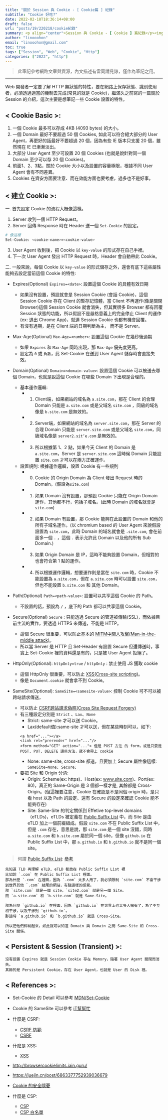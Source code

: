 ```yaml
---
title: "關於 Session 與 Cookie - [ Cookie篇 ] 紀錄"
subtitle: "Cookie 好吃?"
date: 2022-02-18T18:36:14+08:00
draft: false
url: "posts/19/220218/cookie紀錄"
summary: <p align="center">Session 與 Cookie - [ Cookie ] 篇紀錄</p><img src="/blog/images/19_220218/19_220218_cookie紀錄.png" width="50%"/>
author: "linooohon"
email: "linooohon@gmail.com"
toc: true
tags: ["Session", "Web", "Cookie", "Http"]
categories: ["2022", "http"]
---
```



> 此筆記參考網路文章與資源，內文描述有雷同請見諒，僅作為筆記之用。

---

Web 開發者一定要了解 HTTP 無狀態的特性，要在網路上保存狀態、識別使用者，必須透過適當的機制去完成(常見的就是 Cookie)，繼滿久之前寫的一篇關於 Session 的介紹，這次主要是想筆記一些 Cookie 設置的特性。


## **< Cookie Basic >**:
1. 一個 Cookie 最多可以存成 4KB (4093 bytes) 的大小。
2. 一個 Domain 最好不要超過 50 個 Cookies, 如此可以符合絕大部分的 User Agent，再更好的話最好不要超過 20 個，因為有些 IE 版本只支援 20 個，雖然現在 IE 已漸漸淡出。
3. 大部分 User Agent 至少可設置 20 個 Cookies (也就是說針對同一個 Domain 至少可以存 20 個 Cookies)。
4. 前面1、2、3點，關於 Cookie 大小以及設置的容量極限，根據不同 User Agent 會有不同差異。
5. Cookies 在資安方面要注意、而在效能方面也要考慮，過多也不是好事。


## **< 建立 Cookie >**:

一. 首先設定 Cookie 的流程大概像這樣。

1. Server 收到一個 HTTP Request。
2. Server 回傳 Response 時在 Header 送一個 `Set-Cookie` 的設定。
```bash
# 像這樣
Set-Cookie: <cookie-name>=<cookie-value>
```
3. User Agent 收到後，把 Cookie 以 `key-value` 的形式存在自己手裡。
4. 下一次 User Agent 發出 HTTP Request 時，Header 會自動帶此 Cookie。

二. 一般來說，每個 Cookie 以 `key-value` 的形式儲存之外，還會有底下這些屬性能夠去設定當前這個 Cookie 的特性:

- Expires(Optional) `Expires=<date>`: 設置這個 Cookie 的具體有效日期
    - 如果沒有設置，預設就會是 Session Cookie (會話 Cookie)，這個 Session Cookie 存在 Client 的暫存記憶體，當 Client 不再運作(像是關閉 Browser)這個 Session Cookie 就會消失，但其實很多 Browser 都有回覆 Session 狀態的功能，所以假設不是嚴格意義上的完全停止 Client 的運作(ex: 退出 Chrome App)，就連 Session Cookie 也都有機會回覆。
    - 有沒有過期，是在 Client 端的日期判斷為主， 而不是 Server。
- Max-Age(Optional) `Max-Age=<number>`: 設置這個 Cookie 在幾秒後過期
    - 如果 `Expires` 和 `Max-Age` 同時出現，那 `Max-Age` 優先度更高。
    - 設定為 `0` 或 `負數`，此 Set-Cookie 在送到 User Agent 儲存時會直接失效。
- Domain(Optional) `Domain=<domain-value>`: 設置這個 Cookie 可以被送去哪個 Domain，也就是說這個 Cookie 在哪些 Domain 下出現是合理的。
    - 基本運作邏輯:
        - 1. Client端，如果網站的域名為 `a.site.com`，那在 Client 的合理 Domain 只能是 `a.site.com` 或是父域名 `site.com` ，同級的域名像是 `b.site.com` 是無效的。
        - 2. Server端，如果網站的域名為 `server.site.com`，那在 Server 的合理 Domain 只能是 `server.site.com` 或是父域名 `site.com`，同級域名像是 `server2.sit‘e.com` 是無效的。
        - 3. 所以根據第 1、2 點，如果今天 Client 的 Domain 是 `a.site.com`，Server 是 `server.site.com` 這時候 Domain 只能設置 `site.com` 才可以在兩方正確運作。
    - 設置規則: 根據運作邏輯，設置 Cookie 有一些規則
        - 0. Cookie 的 Origin Domain 為 Client 發出 Request 時的 Domain。(假設為`site.com`)
        - 1. 如果 Domain 沒有設置，那預設 Cookie 只能在 Origin Domain 運作，其他都不行，包括子域名。(此時 Domain 的域名就會是 `site.com`)
        - 2. 如果 Domain 有設置，那 Cookie 能夠在此設置的 Domain 和他的所有子域名運作。(以 chromium based 的 User Agent 來說假設設置為 `site.com`，此時 Domain 的域名就會是 `.site.com`, 會在前面多一個 `.` ，這個 `.` 表示允許此 Domain 以及他的所有 Sub Domain.)
        - 3. 如果 Origin Domain 是 IP，這時不能夠設置 Domain，但相對的也會符合第 1 點的運作。
        - 4. 所以根據運作邏輯，想要運作則是當在 `site.com` 時，Cookie 不能設置為 `a.site.com`，但在 `a.site.com` 時可以設置 `site.com`，但也不能設置 `b.site.com` 和 其他 Domain。

- Path(Optional) `Path=<path-value>`: 設置可以共享這個 Cookie 的 Path。
    - 不設置的話，預設為 `/` ，底下的 Path 都可以共享這個 Cookie。
- Secure(Optional) `Secure` : 只能透過 Secure 的管道被傳輸(SSL)，而依據目前主流的實作，要透過 HTTPS 來傳送，不能是 HTTP。
    - 這個 Secure 很重要，可以防止基本的 [MITM中間人攻擊(Man-in-the-middle attack)](https://zh.wikipedia.org/wiki/%E4%B8%AD%E9%97%B4%E4%BA%BA%E6%94%BB%E5%87%BB)。
    - 所以當 Server 是 HTTP 且 Set-Header 有設置 Secure 但還傳送時，事實上 Set-Cookie 裡的資料還是有的，只是被 User Agent 拒絕了。
- HttpOnly(Optional): `httpOnly=true` / `httpOnly` : 禁止使用 JS 獲取 cookie
    - 這個 HttpOnly 很重要，可以防止 [XSS(Cross-site scripting)](https://developer.mozilla.org/en-US/docs/Glossary/Cross-site_scripting)。
    - 像是 `Document.cookie` 就會拿不到 Cookie。
- SameSite(Optional): `SameSite=<samesite-value>`: 控制 Cookie 可不可以被跨站請求傳送，
    - 可以防止 [CSRF跨站請求偽照(Cross Site Request Forgery)](https://zh.wikipedia.org/wiki/%E8%B7%A8%E7%AB%99%E8%AF%B7%E6%B1%82%E4%BC%AA%E9%80%A0)
    - 有三種設定分別是 `Strict` 、`Lax`、`None`
        - Strict: same-site 才可以送 Cookie。
        - Lax(default值):same-site 才可以送，但在某些時刻可以，如下:
        ```
        <a href="..."></a>
        <link rel="prerender" href="..."/>
        <form method="GET" action="..."> 但是 POST 方法 的 form，或是只要是 POST, PUT, DELETE 這些方法，就不會帶上 cookie
        ```
        - None: same-site, cross-site 都送，且要加上 Secure 屬性像這樣: `SameSite=None; Secure;`
    - 要把 Site 和 Origin 分清:
        - Origin: Scheme(ex: https)、Host(ex: www.site.com)、Port(ex: 80)，真正的 Same-Origin 是 3 個都一樣才是, 其餘都是 Cross-Origin。(但這裡要注意，Cookie 在確認是不是同個 origin 時，是只看 host 以及 Path 的設定、還有 Secure 的設定來確認 Cookie 能不能夠存在)
        - Site: Same-Site 的判定關係到 Effetive top-level domains（eTLDs)，eTLDs 被定義在 [Public Suffix List](https://publicsuffix.org/list/public_suffix_list.dat) 中，而 Site 是由 eTLD 加上一個前綴組成。假設 `site.com` 不在 Public Suffix List 中，但是 `.com` 存在，意思是說，那 `site.com` 是一個 site 沒錯，同時 `a.site.com` 和 `b.site.com` 屬於同一個 site，但像 `github.io` 在 Public Suffix List 中，那 `a.github.io` 和 `b.github.io` 就不是同一個 site。

> 何謂 [Public Suffix List](https://publicsuffix.org/list/public_suffix_list.dat): [參考](https://www.google.com/search?q=etld&sxsrf=APq-WBuOiBOKYzQ0uLl0-0Isq8Q2NqNuuA%3A1644993762897&ei=4pwMYuWCNt6Mr7wPtL-g4A0&ved=0ahUKEwjl-5Onz4P2AhVexosBHbQfCNwQ4dUDCA4&uact=5&oq=etld&gs_lcp=Cgdnd3Mtd2l6EAMyBQgAEIAEMgcIABCxAxAKMgQIABAKMgQIABAKMgoILhDHARCvARAKMgQIABAKMgQIABAKMgQIABAKMgQIABAKMgoILhDHARDRAxAKOgcIABBHELADOgcIIxDqAhAnOgQIIxAnOgYIABAKEEM6CAgAEIAEELEDOgsIABCABBCxAxCDAToOCC4QgAQQsQMQxwEQ0QM6EQguEIAEELEDEIMBEMcBENEDOhAILhCxAxCDARDHARDRAxBDOgQIABBDOgQILhBDOggILhCABBDUAjoHCAAQgAQQCkoECEEYAEoECEYYAFC4BFiVD2CSEGgCcAF4AIABc4gB0AKSAQMzLjGYAQCgAQGwAQrIAQrAAQE&sclient=gws-wiz)

```
先知道 TLD 再理解 eTLD, eTLD 都放在 Public Suffix List 裡 
比如說 `.com` 在 Public Suffix List 裡面。
那為什麼 `.com` 在裡面，因為 `.com` 太多人用了，我必須限制 `site.com` 不會干涉到世界其他 `.com` 結尾的網站，有點這樣的感覺。
那 `site.com` 就是一個 site，`site2.com` 就是另一個 Site。
而 `a.site.com` 和 `b.site.com` 就是 Same-Site。

那為什麼 `github.io` 在裡面，因為 `github.io` 在世界上也太多人擁有了，為了不互相干涉，以及干涉到 `github.io`。
那這時 `a.github.io` 和 `b.github.io` 就是 Cross-Site。

所以把他們歸納起來，如此就可以知道 Domain 與 Domain 之間 Same-Site 和 Cross-Site 關係。
```

## **< Persistent & Session (Transient) >**:

```
沒有設置 Expires 就是 Session Cookie 存在 Memory，隨著 User Agent 關閉而消失。
其餘的是 Persistent Cookie，存在 User Agent，也就是 User 的 Disk 裡。
```


## **< References >**:
- Set-Cookie 的 Detail 可以參考 [MDN/Set-Cookie](https://developer.mozilla.org/en-US/docs/Web/HTTP/Headers/Set-Cookie)
- Cookie 的 SameSite 可以參考 [iT幫幫忙](https://ithelp.ithome.com.tw/articles/10251288)

- 什麼是 CSRF:
    - [CSRF 防範](https://blog.techbridge.cc/2017/02/25/csrf-introduction/)
    - [CSRF](https://tech-blog.cymetrics.io/posts/jo/zerobased-cross-site-request-forgery/)
- 什麼是 XSS:
    - [XSS](https://tech-blog.cymetrics.io/posts/jo/zerobased-cross-site-scripting/)
- http://browsercookielimits.iain.guru/
- https://juejin.cn/post/6863377752939036679
- [Cookie 的安全隱憂](https://ithelp.ithome.com.tw/articles/10218811)
- 什麼是 CSP:
    - [CSP](https://developer.mozilla.org/en-US/docs/Web/HTTP/CSP#examples_common_use_cases)
    - [CSP 白名單](https://medium.com/hannah-lin/content-security-policy-csp-%E5%B9%AB%E4%BD%A0%E7%B6%B2%E7%AB%99%E5%88%97%E7%99%BD%E5%90%8D%E5%96%AE%E5%90%A7-df38c990f63c)
